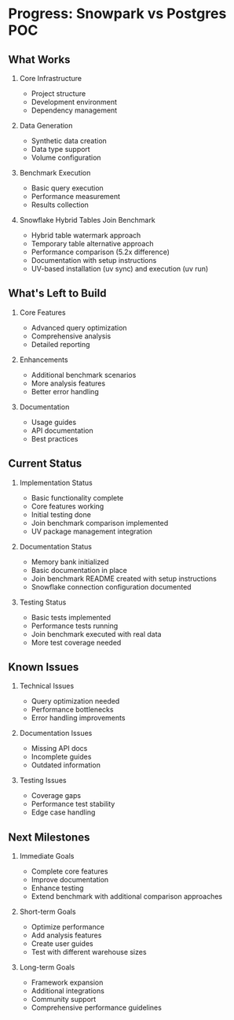 # Progress: Snowpark vs Postgres POC

## What Works
1. Core Infrastructure
   - Project structure
   - Development environment
   - Dependency management

2. Data Generation
   - Synthetic data creation
   - Data type support
   - Volume configuration

3. Benchmark Execution
   - Basic query execution
   - Performance measurement
   - Results collection

4. Snowflake Hybrid Tables Join Benchmark
   - Hybrid table watermark approach
   - Temporary table alternative approach
   - Performance comparison (5.2x difference)
   - Documentation with setup instructions
   - UV-based installation (uv sync) and execution (uv run)

## What's Left to Build
1. Core Features
   - Advanced query optimization
   - Comprehensive analysis
   - Detailed reporting

2. Enhancements
   - Additional benchmark scenarios
   - More analysis features
   - Better error handling

3. Documentation
   - Usage guides
   - API documentation
   - Best practices

## Current Status
1. Implementation Status
   - Basic functionality complete
   - Core features working
   - Initial testing done
   - Join benchmark comparison implemented
   - UV package management integration

2. Documentation Status
   - Memory bank initialized
   - Basic documentation in place
   - Join benchmark README created with setup instructions
   - Snowflake connection configuration documented

3. Testing Status
   - Basic tests implemented
   - Performance tests running
   - Join benchmark executed with real data
   - More test coverage needed

## Known Issues
1. Technical Issues
   - Query optimization needed
   - Performance bottlenecks
   - Error handling improvements

2. Documentation Issues
   - Missing API docs
   - Incomplete guides
   - Outdated information

3. Testing Issues
   - Coverage gaps
   - Performance test stability
   - Edge case handling

## Next Milestones
1. Immediate Goals
   - Complete core features
   - Improve documentation
   - Enhance testing
   - Extend benchmark with additional comparison approaches

2. Short-term Goals
   - Optimize performance
   - Add analysis features
   - Create user guides
   - Test with different warehouse sizes

3. Long-term Goals
   - Framework expansion
   - Additional integrations
   - Community support
   - Comprehensive performance guidelines 